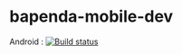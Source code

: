 # bapenda-mobile-dev

Android : [![Build status](https://build.appcenter.ms/v0.1/apps/b1f2817a-3233-46aa-b5d8-ffae056c9930/branches/development/badge)](https://appcenter.ms)
